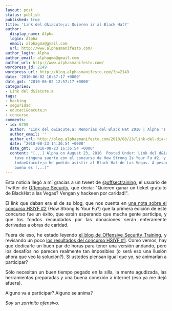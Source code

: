 ```yaml
---
layout: post
status: publish
published: true
title: 'Link del d&iacute;a: Quieren ir al Black Hat?'
author:
  display_name: Alpha
  login: Alpha
  email: alphagma@gmail.com
  url: http://www.alphasmanifesto.com/
author_login: Alpha
author_email: alphagma@gmail.com
author_url: http://www.alphasmanifesto.com/
wordpress_id: 2149
wordpress_url: http://blog.alphasmanifesto.com/?p=2149
date: '2010-06-02 10:57:17 +0000'
date_gmt: '2010-06-02 12:57:17 +0000'
categories:
- Link del d&iacute;a
tags:
- hacking
- seguridad
- educaci&oacute;n
- concurso
comments:
- id: 6759
  author: 'Link del d&iacute;a: Memorias del Black Hat 2010 | Alpha''s Manifesto'
  author_email: ''
  author_url: http://blog.alphasmanifesto.com/2010/08/23/link-del-dia-memorias-del-black-hat-2010/
  date: '2010-08-23 14:36:54 +0000'
  date_gmt: '2010-08-23 16:36:54 +0000'
  content: "[...] Alpha on August 23, 2010  Posted Under: Link del d&iacute;aYo no
    tuve ninguna suerte con el concurso de How Strong Is Your Fu #2, y mucho menos
    todav&iacute;a he podido asistir al Black Hat de Las Vegas. A pesar de eso, lo
    bueno es [...]"
---
```

<p style="text-align: justify;">Esta noticia lleg&oacute; a m&iacute; gracias a un tweet de <a href="http://twitter.com/offsectraining">@offsectraining</a>, el usuario de Twitter de <a href="http://www.offensive-security.com/">Offensive Security</a>, que dec&iacute;a: "Quieren ganar un ticket gratuito de BlackHat a las Vegas? Vengan y hackeen por caridad!".</p>
<p style="text-align: justify;">El link que daban era el de su blog, que nos cuenta en <a href="http://www.offensive-security.com/offsec/cyber-hacking-challenge-2-hsiyf-for-charity/">una nota sobre el concurso HSIYF #2</a> (How Strong Is Your Fu?) que la primera edici&oacute;n de este concurso fue un &eacute;xito, que est&aacute;n esperando que mucha gente participe, y que los fondos recaudados por las donaciones ser&aacute;n enteramente derivadas a obras de caridad.</p>
<p style="text-align: justify;">Fuera de eso, he estado leyendo <a href="http://www.information-security-training.com/">el blog de Offensive Security Training</a>, y revisando un poco <a href="http://www.information-security-training.com/news/hsiyf-runner-up-documentation/">los resultados del concurso HSIYF #1</a>. Como vemos, hay que dedicarle un buen par de horas para tener una versi&oacute;n andando, pero los desaf&iacute;os no parecen realmente tan imposibles (o ser&aacute; eso una ilusi&oacute;n ahora que veo la soluci&oacute;n?). Si ustedes piensan igual que yo, se animar&iacute;an a participar?</p>
<p style="text-align: justify;">S&oacute;lo necesitan un buen tiempo pegado en la silla, la mente agudizada, las herramientas preparadas y una buena conexi&oacute;n a internet (eso ya me dej&oacute; afuera).</p>
<p style="text-align: justify;">Alguno va a participar? Alguno se anima?</p>
<p style="text-align: justify;"><em>Soy un zorrinito ofensivo.</em></p>
